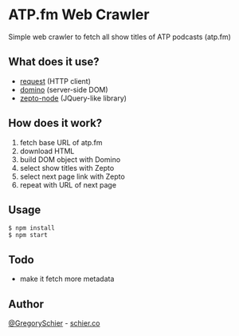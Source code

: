 ATP.fm Web Crawler
==================

Simple web crawler to fetch all show titles of ATP podcasts (atp.fm)


## What does it use?

- [request](https://github.com/mikeal/request) (HTTP client)
- [domino](https://github.com/fgnass/domino) (server-side DOM)
- [zepto-node](https://github.com/fgnass/zepto-node) (JQuery-like library)


## How does it work?

1. fetch base URL of atp.fm
2. download HTML
3. build DOM object with Domino
4. select show titles with Zepto
5. select next page link with Zepto
6. repeat with URL of next page


## Usage

```shell
$ npm install
$ npm start
```


## Todo

* make it fetch more metadata


## Author

[@GregorySchier](http://twitter.com/gregoryschier) - [schier.co](http://schier.co)
